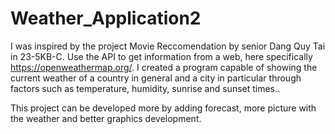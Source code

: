 # Weather_Application2
I was inspired by the project Movie Reccomendation by senior Dang Quy Tai in 23-5KB-C. Use the API to get information from a web, here specifically https://openweathermap.org/. I created a program capable of showing the current weather of a country in general and a city in particular through factors such as temperature, humidity, sunrise and sunset times..

This project can be developed more by adding forecast, more picture with the weather and better graphics development.
